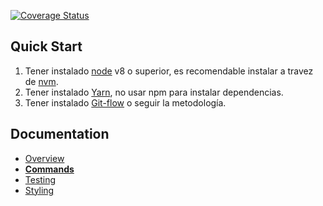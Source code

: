 [![Coverage Status](https://coveralls.io/repos/github/noeszc/alderwood/badge.svg?branch=develop)](https://coveralls.io/github/noeszc/alderwood?branch=develop)

## Quick Start

1. Tener instalado [node](https://nodejs.org/es/download/) v8 o superior, es recomendable instalar a travez de [nvm](https://github.com/creationix/nvm).
2. Tener instalado [Yarn](https://yarnpkg.com/es-ES/docs/install#mac-stable), no usar npm para instalar dependencias.
3. Tener instalado [Git-flow](https://danielkummer.github.io/git-flow-cheatsheet/) o seguir la metodología.

## Documentation

- [Overview](docs/general)
- **[Commands](docs/general/commands.md)**
- [Testing](docs/testing)
- [Styling](docs/css)
